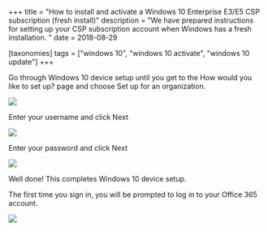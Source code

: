 +++
title = "How to install and activate a Windows 10 Enterprise E3/E5 CSP subscription (fresh install)"
description = "We have prepared instructions for setting up your CSP subscription account when Windows has a fresh installation. "
date = 2018-08-29

[taxonomies]
tags = ["windows 10", "windows 10 activate", "windows 10 update"]
+++

Go through Windows 10 device setup until you get to the How would you
like to set up? page and choose Set up for an organization.

![](https://o365hq.com/images/158.png)

Enter your username and click Next

![](https://o365hq.com/images/159.png)

Enter your password and click Next

![](https://o365hq.com/images/160.png)

Well done! This completes Windows 10 device setup.

The first time you sign in, you will be prompted to log in to your
Office 365 account.

![](https://o365hq.com/images/161.png)
